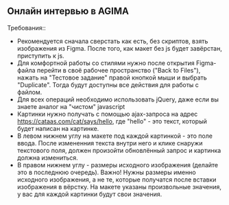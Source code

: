 
<!-- ABOUT THE PROJECT -->
## Онлайн интервью в AGIMA

Требования::
* Рекомендуется сначала сверстать как есть, без скриптов, взять изображения из Figma. После того, как макет без js будет завёрстан, приступить к js.
* Для комфортной работы со стилями нужно после открытия Figma-файла перейти в своё рабочее пространство ("Back to Files"), нажать на "Тестовое задание" правой кнопкой мыши и выбрать "Duplicate". Тогда будут доступны все действия для работы с файлом.
* Для всех операций необходимо использовать jQuery, даже если вы знаете аналог на "чистом" javascript
* Картинки нужно получать с помощью ajax-запроса на адрес https://cataas.com/cat/says/hello, где "hello" - это текст, который будет написан на картинке.
* В левом нижнем углу на макете под каждой картинкой - это поле ввода. После измененния текста внутри него и клике снаружи текстового поля, должен произойти обновлённый запрос и картинка должна измениться.
* В правом нижнем углу - размеры исходного изображения (делайте это в последнюю очередь). Важно! Нужны размеры именно исходного изображения, а не те, которые получатся после вставки изображения в вёрстку. На макете указаны произвольные значения, у вас для каждой картинки будут свои значения.

